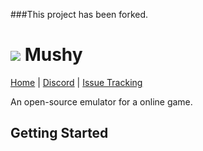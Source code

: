 ###This project has been forked.

# ![](https://images-na.ssl-images-amazon.com/images/I/61vsbH8%2BauL._SX425_.jpg) Mushy
[Home](https://github.com/Zynxx91/Mushy/) | [Discord](https://discord.gg/9nv3GPQ) | [Issue Tracking](https://github.com/Zynxx91/Mushy/issues) 

An open-source emulator for a online game.

## Getting Started

